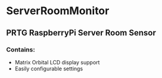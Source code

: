 # ServerRoomMonitor

## PRTG RaspberryPi Server Room Sensor

### Contains:
- Matrix Orbital LCD display support
- Easily configurable settings
